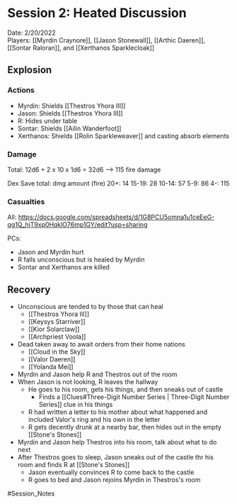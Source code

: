 # Session 2: Heated Discussion

Date: 2/20/2022  
Players: [[Myrdin Craynore]], [[Jason Stonewall]], [[Arthic Daeren]], [[Sontar Raloran]], and [[Xerthanos Sparklecloak]]

## Explosion
### Actions
- Myrdin: Shields [[Thestros Yhora III]]
- Jason: Shields [[Thestros Yhora III]]
- R: Hides under table
- Sontar: Shields [[Ailin Wanderfoot]]
- Xerthanos: Shields [[Rolin Sparkleweaver]] and casting absorb elements

### Damage
Total: 12d6 + 2 x 10 x 1d6 = 32d6 --> 115 fire damage

Dex Save total: dmg amount (fire)
20+: 14
15-19: 28
10-14: 57
5-9: 86
4-: 115

### Casualties 
All: https://docs.google.com/spreadsheets/d/1G8PCU5omna1u1ceEeG-qg1Q_hjT9xp0HqklO76mp1GY/edit?usp=sharing

PCs: 
- Jason and Myrdin hurt
- R falls unconscious but is healed by Myrdin
- Sontar and Xerthanos are killed

## Recovery
- Unconscious are tended to by those that can heal
	- [[Thestros Yhora III]]
	- [[Keysys Starriver]]
	- [[Kior Solarclaw]] 
	- [[Archpriest Voola]]
- Dead taken away to await orders from their home nations
	- [[Cloud in the Sky]]
	- [[Valor Daeren]]
	- [[Yolanda Mei]]
- Myrdin and Jason help R and Thestros out of the room 
- When Jason is not looking, R leaves the hallway 
    - He goes to his room, gets his things, and then sneaks out of castle
	    - Finds a [[Clues#Three-Digit Number Series | Three-Digit Number Series]] clue in his things 
	- R had written a letter to his mother about what happened and included Valor's ring and his own in the letter
	- R gets decently drunk at a nearby bar, then hides out in the empty [[Stone's Stones]]
- Myrdin and Jason help Thestros into his room, talk about what to do next
- After Thestros goes to sleep, Jason sneaks out of the castle thr his room and finds R at [[Stone's Stones]]
	- Jason eventually convinces R to come back to the castle
	- R goes to bed and Jason rejoins Myrdin in Thestros's room

#Session_Notes
